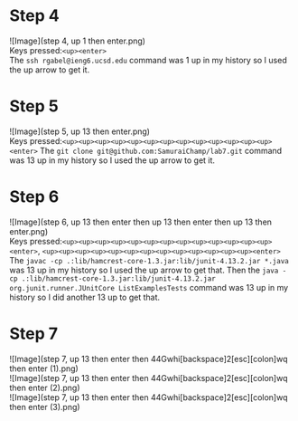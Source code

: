 # Step 4
![Image](step 4, up 1 then enter.png)<br>
Keys pressed:`<up><enter>`<br> The `ssh rgabel@ieng6.ucsd.edu` command was 1 up in my history so I used the up arrow to get it.
# Step 5
![Image](step 5, up 13 then enter.png)<br>
Keys pressed:`<up><up><up><up><up><up><up><up><up><up><up><up><up><enter>` The `git clone git@github.com:SamuraiChamp/lab7.git` command was 13 up in my history so I used the up arrow to get it.
# Step 6
![Image](step 6, up 13 then enter then up 13 then enter then up 13 then enter.png)<br>
Keys pressed:`<up><up><up><up><up><up><up><up><up><up><up><up><up><enter>`, `<up><up><up><up><up><up><up><up><up><up><up><up><up><enter>` The `javac -cp .:lib/hamcrest-core-1.3.jar:lib/junit-4.13.2.jar *.java` was 13 up in my history so I used the up arrow to get that. Then the `java -cp .:lib/hamcrest-core-1.3.jar:lib/junit-4.13.2.jar org.junit.runner.JUnitCore ListExamplesTests` command was 13 up in my history so I did another 13 up to get that.
# Step 7
![Image](step 7, up 13 then enter then 44Gwhi[backspace]2[esc][colon]wq then enter (1).png)<br>
![Image](step 7, up 13 then enter then 44Gwhi[backspace]2[esc][colon]wq then enter (2).png)<br>
![Image](step 7, up 13 then enter then 44Gwhi[backspace]2[esc][colon]wq then enter (3).png)<br>
